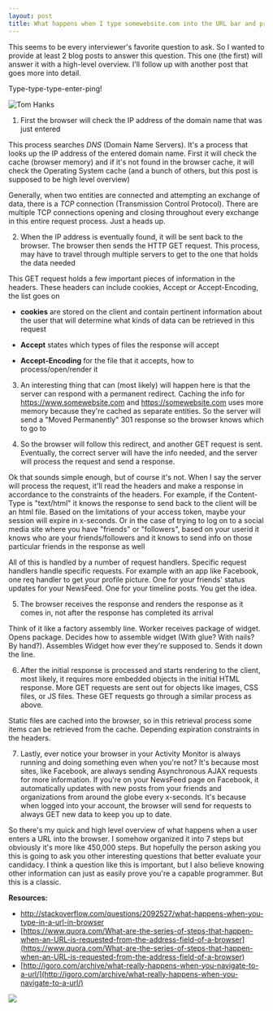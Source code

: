 ```yaml
---
layout: post
title: What happens when I type somewebsite.com into the URL bar and press enter?
---
```


This seems to be every interviewer's favorite question to ask. So I wanted to provide at least 2 blog posts to answer this question. This one (the first) will answer it with a high-level overview. I'll follow up with another post that goes more into detail.

Type-type-type-enter-ping!

![Tom Hanks](http://www.reactiongifs.com/r/tmhnks.gif)

1) First the browser will check the IP address of the domain name that was just entered

  This process searches *DNS* (Domain Name Servers). It's a process that looks up the IP address of the entered domain name. First it will check the cache (browser memory) and if it's not found in the browser cache, it will check the Operating System cache (and a bunch of others, but this post is supposed to be high level overview)

  Generally, when two entities are connected and attempting an exchange of data, there is a *TCP* connection (Transmission Control Protocol). There are multiple TCP connections opening and closing throughout every exchange in this entire request process. Just a heads up.

2) When the IP address is eventually found, it will be sent back to the browser. The browser then sends the HTTP GET request. This process, may have to travel through multiple servers to get to the one that holds the data needed

  This GET request holds a few important pieces of information in the headers. These headers can include cookies, Accept or Accept-Encoding, the list goes on

  - <strong>cookies</strong> are stored on the client and contain pertinent information about the user that will determine what kinds of data can be retrieved in this request

  - <strong>Accept</strong> states which types of files the response will accept

  - <strong>Accept-Encoding</strong> for the file that it accepts, how to process/open/render it

3. An interesting thing that can (most likely) will happen here is that the server can respond with a permanent redirect. Caching the info for https://www.somewebsite.com and https://somewebsite.com uses more memory because they're cached as separate entities. So the server will send a "Moved Permanently" 301 response so the browser knows which to go to

4. So the browser will follow this redirect, and another GET request is sent. Eventually, the correct server will have the info needed, and the server will process the request and send a response.

  Ok that sounds simple enough, but of course it's not. When I say the server will process the request, it'll read the headers and make a response in accordance to the constraints of the headers. For example, if the Content-Type is "text/html" it knows the response to send back to the client will be an html file. Based on the limitations of your access token, maybe your session will expire in x-seconds. Or in the case of trying to log on to a social media site where you have "friends" or "followers", based on your userid it knows who are your friends/followers and it knows to send info on those particular friends in the response as well

  All of this is handled by a number of request handlers. Specific request handlers handle specific requests. For example with an app like Facebook, one req handler to get your profile picture. One for your friends' status updates for your NewsFeed. One for your timeline posts. You get the idea.

5. The browser receives the response and renders the response as it comes in, not after the response has completed its arrival

  Think of it like a factory assembly line. Worker receives package of widget. Opens package. Decides how to assemble widget (With glue? With nails? By hand?). Assembles Widget how ever they're supposed to. Sends it down the line.

6. After the initial response is processed and starts rendering to the client, most likely, it requires more embedded objects in the initial HTML response. More GET requests are sent out for objects like images, CSS files, or JS files. These GET requests go through a similar process as above.

  Static files are cached into the browser, so in this retrieval process some items can be retrieved from the cache. Depending expiration constraints in the headers.

7. Lastly, ever notice your browser in your Activity Monitor is always running and doing something even when you're not? It's because most sites, like Facebook, are always sending Asynchronous AJAX requests for more information. If you're on your NewsFeed page on Facebook, it automatically updates with new posts from your friends and organizations from around the globe every x-seconds. It's because when logged into your account, the browser will send for requests to always GET new data to keep you up to date.



So there's my quick and high level overview of what happens when a user enters a URL into the browser. I somehow organized it into 7 steps but obviously it's more like 450,000 steps. But hopefully the person asking you this is going to ask you other interesting questions that better evaluate your candidacy. I think a question like this is important, but I also believe knowing other information can just as easily prove you're a capable programmer. But this is a classic.

<strong>Resources:</strong>


- [http://stackoverflow.com/questions/2092527/what-happens-when-you-type-in-a-url-in-browser
](http://stackoverflow.com/questions/2092527/what-happens-when-you-type-in-a-url-in-browser
)
- [https://www.quora.com/What-are-the-series-of-steps-that-happen-when-an-URL-is-requested-from-the-address-field-of-a-browser](https://www.quora.com/What-are-the-series-of-steps-that-happen-when-an-URL-is-requested-from-the-address-field-of-a-browser)
- [http://igoro.com/archive/what-really-happens-when-you-navigate-to-a-url/](http://igoro.com/archive/what-really-happens-when-you-navigate-to-a-url/)



![](http://i1.kym-cdn.com/photos/images/original/000/502/491/990.jpg)
